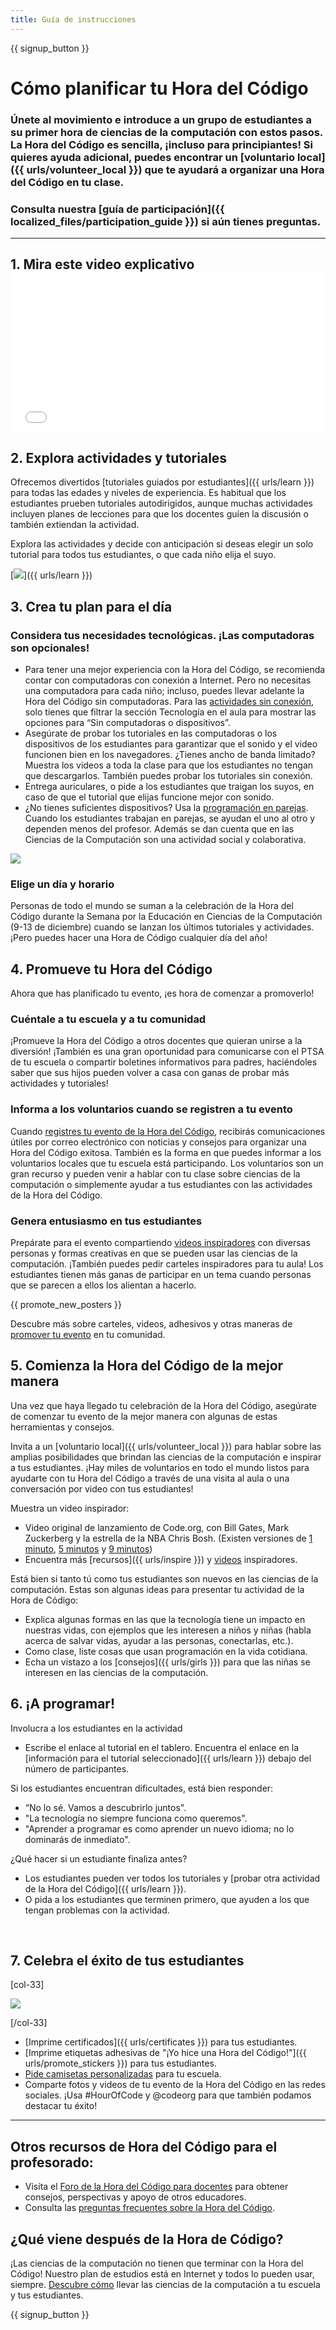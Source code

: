 ```yaml
---
title: Guía de instrucciones
---
```


{{ signup_button }}

# Cómo planificar tu Hora del Código

### Únete al movimiento e introduce a un grupo de estudiantes a su primer hora de ciencias de la computación con estos pasos. La Hora del Código es sencilla, ¡incluso para principiantes! Si quieres ayuda adicional, puedes encontrar un [voluntario local]({{ urls/volunteer_local }}) que te ayudará a organizar una Hora del Código en tu clase.

### Consulta nuestra [guía de participación]({{ localized_files/participation_guide }}) si aún tienes preguntas.

***

## 1. Mira este video explicativo <iframe width="500" height="255" src="//www.youtube.com/embed/SrnvvWDm73k" frameborder="0" allowfullscreen mark="crwd-mark"></iframe>

## 2. Explora actividades y tutoriales

Ofrecemos divertidos [tutoriales guiados por estudiantes]({{ urls/learn }}) para todas las edades y niveles de experiencia. Es habitual que los estudiantes prueben tutoriales autodirigidos, aunque muchas actividades incluyen planes de lecciones para que los docentes guíen la discusión o también extiendan la actividad.

Explora las actividades y decide con anticipación si deseas elegir un solo tutorial para todos tus estudiantes, o que cada niño elija el suyo.

[<img src="/images/fit-700/tutorials.png
" />]({{ urls/learn }})

## 3. Crea tu plan para el día

### Considera tus necesidades tecnológicas. ¡Las computadoras son opcionales!

- Para tener una mejor experiencia con la Hora del Código, se recomienda contar con computadoras con conexión a Internet. Pero no necesitas una computadora para cada niño; incluso, puedes llevar adelante la Hora del Código sin computadoras. Para las [actividades sin conexión](/learn), solo tienes que filtrar la sección Tecnología en el aula para mostrar las opciones para “Sin computadoras o dispositivos”.
- Asegúrate de probar los tutoriales en las computadoras o los dispositivos de los estudiantes para garantizar que el sonido y el video funcionen bien en los navegadores. ¿Tienes ancho de banda limitado? Muestra los videos a toda la clase para que los estudiantes no tengan que descargarlos. También puedes probar los tutoriales sin conexión.
- Entrega auriculares, o pide a los estudiantes que traigan los suyos, en caso de que el tutorial que elijas funcione mejor con sonido.
- ¿No tienes suficientes dispositivos? Usa la [programación en parejas](https://www.youtube.com/watch?v=vgkahOzFH2Q). Cuando los estudiantes trabajan en parejas, se ayudan el uno al otro y dependen menos del profesor. Además se dan cuenta que en las Ciencias de la Computación son una actividad social y colaborativa.

<img src="/images/fit-350/group_ipad.jpg" />

### Elige un día y horario

Personas de todo el mundo se suman a la celebración de la Hora del Código durante la Semana por la Educación en Ciencias de la Computación (9-13 de diciembre) cuando se lanzan los últimos tutoriales y actividades. ¡Pero puedes hacer una Hora de Código cualquier día del año!

## 4. Promueve tu Hora del Código

Ahora que has planificado tu evento, ¡es hora de comenzar a promoverlo!

### Cuéntale a tu escuela y a tu comunidad

¡Promueve la Hora del Código a otros docentes que quieran unirse a la diversión! ¡También es una gran oportunidad para comunicarse con el PTSA de tu escuela o compartir boletines informativos para padres, haciéndoles saber que sus hijos pueden volver a casa con ganas de probar más actividades y tutoriales!

### Informa a los voluntarios cuando se registren a tu evento

Cuando [registres tu evento de la Hora del Código](/), recibirás comunicaciones útiles por correo electrónico con noticias y consejos para organizar una Hora del Código exitosa. También es la forma en que puedes informar a los voluntarios locales que tu escuela está participando. Los voluntarios son un gran recurso y pueden venir a hablar con tu clase sobre ciencias de la computación o simplemente ayudar a tus estudiantes con las actividades de la Hora del Código.

### Genera entusiasmo en tus estudiantes

Prepárate para el evento compartiendo [videos inspiradores](/promote/resources) con diversas personas y formas creativas en que se pueden usar las ciencias de la computación. ¡También puedes pedir carteles inspiradores para tu aula! Los estudiantes tienen más ganas de participar en un tema cuando personas que se parecen a ellos los alientan a hacerlo.

{{ promote_new_posters }}

Descubre más sobre carteles, videos, adhesivos y otras maneras de [promover tu evento](/promote/resources#posters) en tu comunidad.

## 5. Comienza la Hora del Código de la mejor manera

Una vez que haya llegado tu celebración de la Hora del Código, asegúrate de comenzar tu evento de la mejor manera con algunas de estas herramientas y consejos.

Invita a un [voluntario local]({{ urls/volunteer_local }}) para hablar sobre las amplias posibilidades que brindan las ciencias de la computación e inspirar a tus estudiantes. ¡Hay miles de voluntarios en todo el mundo listos para ayudarte con tu Hora del Código a través de una visita al aula o una conversación por video con tus estudiantes!

Muestra un video inspirador:

- Video original de lanzamiento de Code.org, con Bill Gates, Mark Zuckerberg y la estrella de la NBA Chris Bosh. (Existen versiones de [1 minuto](https://www.youtube.com/watch?v=qYZF6oIZtfc), [5 minutos](https://www.youtube.com/watch?v=nKIu9yen5nc) y [9 minutos](https://www.youtube.com/watch?v=dU1xS07N-FA))
- Encuentra más [recursos]({{ urls/inspire }}) y [videos](https://www.youtube.com/playlist?list=PLzdnOPI1iJNfpD8i4Sx7U0y2MccnrNZuP) inspiradores.

Está bien si tanto tú como tus estudiantes son nuevos en las ciencias de la computación. Estas son algunas ideas para presentar tu actividad de la Hora de Código:

- Explica algunas formas en las que la tecnología tiene un impacto en nuestras vidas, con ejemplos que les interesen a niños y niñas (habla acerca de salvar vidas, ayudar a las personas, conectarlas, etc.).
- Como clase, liste cosas que usan programación en la vida cotidiana.
- Echa un vistazo a los [consejos]({{ urls/girls }}) para que las niñas se interesen en las ciencias de la computación.


## 6. ¡A programar!

Involucra a los estudiantes en la actividad

- Escribe el enlace al tutorial en el tablero. Encuentra el enlace en la [información para el tutorial seleccionado]({{ urls/learn }}) debajo del número de participantes.

Si los estudiantes encuentran dificultades, está bien responder:

- “No lo sé. Vamos a descubrirlo juntos".
- "La tecnología no siempre funciona como queremos".
- "Aprender a programar es como aprender un nuevo idioma; no lo dominarás de inmediato".

¿Qué hacer si un estudiante finaliza antes?

- Los estudiantes pueden ver todos los tutoriales y [probar otra actividad de la Hora del Código]({{ urls/learn }}).
- O pida a los estudiantes que terminen primero, que ayuden a los que tengan problemas con la actividad.

<p style="clear:both">&nbsp;</p>

## 7. Celebra el éxito de tus estudiantes

[col-33]

<img src="/images/fit-300/boy-certificate.jpg" />

[/col-33]

- [Imprime certificados]({{ urls/certificates }}) para tus estudiantes.
- [Imprime etiquetas adhesivas de "¡Yo hice una Hora del Código!"]({{ urls/promote_stickers }}) para tus estudiantes.
- [Pide camisetas personalizadas](http://blog.code.org/post/132608499493/hour-of-code-shirts-and-more) para tu escuela.
- Comparte fotos y videos de tu evento de la Hora del Código en las redes sociales. ¡Usa #HourOfCode y @codeorg para que también podamos destacar tu éxito!

----

## Otros recursos de Hora del Código para el profesorado:

- Visita el [Foro de la Hora del Código para docentes](http://forum.code.org/c/plc/hour-of-code) para obtener consejos, perspectivas y apoyo de otros educadores.
- Consulta las [preguntas frecuentes sobre la Hora del Código](https://support.code.org/hc/en-us/categories/200147083-Hour-of-Code).

## ¿Qué viene después de la Hora de Código?

¡Las ciencias de la computación no tienen que terminar con la Hora del Código! Nuestro plan de estudios está en Internet y todos lo pueden usar, siempre.  [Descubre cómo](/beyond) llevar las ciencias de la computación a tu escuela y tus estudiantes.

{{ signup_button }}
